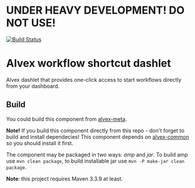 # UNDER HEAVY DEVELOPMENT! DO NOT USE!

[![Build Status](https://travis-ci.org/ITDSystems/alvex-workflow-shortcut-dashlet.svg?branch=master)](https://travis-ci.org/ITDSystems/alvex-workflow-shortcut-dashlet)

Alvex workflow shortcut dashlet
========================

Alvex dashlet that provides one-click access to start workflows directly from your dashboard.

Build
-----
You could build this component from [alvex-meta](https://github.com/ITDSystems/alvex-meta).

**Note!**
If you build this component directly from this repo - don't forget to build and install dependecies! This component depends on [alvex-common](https://github.com/ITDSystems/alvex-common) so you should install it first.

The component may be packaged in two ways: *amp* and *jar*.
To build amp use `mvn clean package`, to build installable jar use `mvn -P make-jar clean package`.

**Note**: this project requires Maven 3.3.9 at least.
